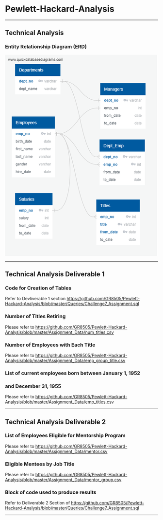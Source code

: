 # Pewlett-Hackard-Analysis
______________________________________________________________________________________________________________________

## Technical Analysis ##

### Entity Relationship Diagram (ERD) ###
![](https://github.com/GR8505/Pewlett-Hackard-Analysis/blob/master/EmployeeDB.png)


_______________________________________________________________________________________________________________________


## Technical Analysis Deliverable 1 ##

### Code for Creation of Tables ###
Refer to Devliverable 1 section https://github.com/GR8505/Pewlett-Hackard-Analysis/blob/master/Queries/Challenge7_Assignment.sql

### Number of Titles Retiring ###
Please refer to https://github.com/GR8505/Pewlett-Hackard-Analysis/blob/master/Assignment_Data/num_titles.csv

### Number of Employees with Each Title ###
Please refer to https://github.com/GR8505/Pewlett-Hackard-Analysis/blob/master/Assignment_Data/emp_group_title.csv

### List of current employees born between January 1, 1952 ###
### and December 31, 1955 ###
Please refer to https://github.com/GR8505/Pewlett-Hackard-Analysis/blob/master/Assignment_Data/emp_titles.csv

___________________________________________________________________________________________________________________________


## Technical Analysis Deliverable 2 ##

### List of Employees Eligible for Mentorship Program ###
Please refer to https://github.com/GR8505/Pewlett-Hackard-Analysis/blob/master/Assignment_Data/mentor.csv

### Eligible Mentees by Job Title ###
Please refer to https://github.com/GR8505/Pewlett-Hackard-Analysis/blob/master/Assignment_Data/mentor_group.csv

### Block of code used to produce results ###
Refer to Deliverable 2 Section of https://github.com/GR8505/Pewlett-Hackard-Analysis/blob/master/Queries/Challenge7_Assignment.sql

______________________________________________________________________________________________________________________________

